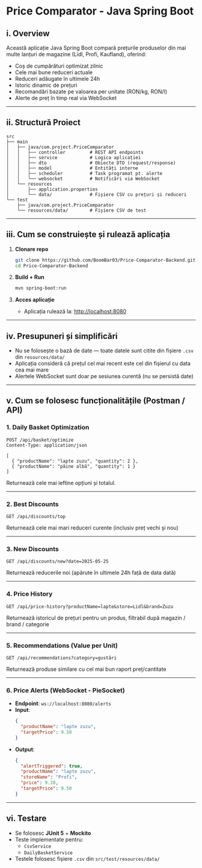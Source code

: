 # Price Comparator - Java Spring Boot

##  i. Overview

Această aplicație Java Spring Boot compară prețurile produselor din mai multe lanțuri de magazine (Lidl, Profi, Kaufland), oferind:

-  Coș de cumpărături optimizat zilnic  
-  Cele mai bune reduceri actuale  
-  Reduceri adăugate în ultimele 24h  
-  Istoric dinamic de prețuri  
-  Recomandări bazate pe valoarea per unitate (RON/kg, RON/l)  
-  Alerte de preț în timp real via WebSocket

---

##  ii. Structură Proiect

```text
src
├── main
│   ├── java/com.project.PriceComparator
│   │   ├── controller         # REST API endpoints
│   │   ├── service            # Logica aplicației
│   │   ├── dto                # Obiecte DTO (request/response)
│   │   ├── model              # Entități interne
│   │   ├── scheduler          # Task programat pt. alerte
│   │   └── websocket          # Notificări via WebSocket
│   └── resources
│       ├── application.properties
│       └── data/              # Fișiere CSV cu prețuri și reduceri
└── test
    ├── java/com.project.PriceComparator
    └── resources/data/        # Fișiere CSV de test
```

---

##  iii. Cum se construiește și rulează aplicația

1. **Clonare repo**
   ```bash
   git clone https://github.com/BoomBar03/Price-Comparator-Backend.git
   cd Price-Comparator-Backend
   ```

2. **Build + Run**
   ```bash
   mvn spring-boot:run
   ```

3. **Acces aplicație**
   - Aplicația rulează la: [http://localhost:8080](http://localhost:8080)

---

##  iv. Presupuneri și simplificări

- Nu se folosește o bază de date — toate datele sunt citite din fișiere `.csv` din `resources/data/`
- Aplicația consideră că prețul cel mai recent este cel din fișierul cu data cea mai mare
- Alertele WebSocket sunt doar pe sesiunea curentă (nu se persistă date)

---

##  v. Cum se folosesc funcționalitățile (Postman / API)

### 1.  Daily Basket Optimization

```http
POST /api/basket/optimize
Content-Type: application/json

[
  { "productName": "lapte zuzu", "quantity": 2 },
  { "productName": "pâine albă", "quantity": 1 }
]
```

 Returnează cele mai ieftine opțiuni și totalul.

---

### 2.  Best Discounts

```http
GET /api/discounts/top
```

 Returnează cele mai mari reduceri curente (inclusiv preț vechi și nou)

---

### 3.  New Discounts

```http
GET /api/discounts/new?date=2025-05-25
```

 Returnează reducerile noi (apărute în ultimele 24h față de data dată)

---

### 4.  Price History

```http
GET /api/price-history?productName=lapte&store=Lidl&brand=Zuzu
```

 Returnează istoricul de prețuri pentru un produs, filtrabil după magazin / brand / categorie

---

### 5.  Recommendations (Value per Unit)

```http
GET /api/recommendations?category=gustări
```

 Returnează produse similare cu cel mai bun raport preț/cantitate

---

### 6.  Price Alerts (WebSocket - PieSocket)

- **Endpoint**: `ws://localhost:8080/alerts`
- **Input**:
  ```json
  {
    "productName": "lapte zuzu",
    "targetPrice": 9.50
  }
  ```
- **Output**:
  ```json
  {
    "alertTriggered": true,
    "productName": "lapte zuzu",
    "storeName": "Profi",
    "price": 9.20,
    "targetPrice": 9.50
  }
  ```

---

##  vi. Testare

- Se folosesc **JUnit 5** + **Mockito**
- Teste implementate pentru:
  - `CsvService`
  - `DailyBasketService`
- Testele folosesc fișiere `.csv` din `src/test/resources/data/`
